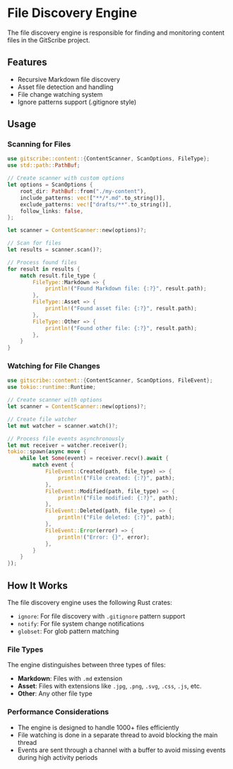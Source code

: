 # File Discovery Engine

The file discovery engine is responsible for finding and monitoring content files in the GitScribe project.

## Features

- Recursive Markdown file discovery
- Asset file detection and handling
- File change watching system
- Ignore patterns support (.gitignore style)

## Usage

### Scanning for Files

```rust
use gitscribe::content::{ContentScanner, ScanOptions, FileType};
use std::path::PathBuf;

// Create scanner with custom options
let options = ScanOptions {
    root_dir: PathBuf::from("./my-content"),
    include_patterns: vec!["**/*.md".to_string()],
    exclude_patterns: vec!["drafts/**".to_string()],
    follow_links: false,
};

let scanner = ContentScanner::new(options)?;

// Scan for files
let results = scanner.scan()?;

// Process found files
for result in results {
    match result.file_type {
        FileType::Markdown => {
            println!("Found Markdown file: {:?}", result.path);
        },
        FileType::Asset => {
            println!("Found asset file: {:?}", result.path);
        },
        FileType::Other => {
            println!("Found other file: {:?}", result.path);
        },
    }
}
```

### Watching for File Changes

```rust
use gitscribe::content::{ContentScanner, ScanOptions, FileEvent};
use tokio::runtime::Runtime;

// Create scanner with options
let scanner = ContentScanner::new(options)?;

// Create file watcher
let mut watcher = scanner.watch()?;

// Process file events asynchronously
let mut receiver = watcher.receiver();
tokio::spawn(async move {
    while let Some(event) = receiver.recv().await {
        match event {
            FileEvent::Created(path, file_type) => {
                println!("File created: {:?}", path);
            },
            FileEvent::Modified(path, file_type) => {
                println!("File modified: {:?}", path);
            },
            FileEvent::Deleted(path, file_type) => {
                println!("File deleted: {:?}", path);
            },
            FileEvent::Error(error) => {
                println!("Error: {}", error);
            },
        }
    }
});
```

## How It Works

The file discovery engine uses the following Rust crates:

- `ignore`: For file discovery with `.gitignore` pattern support
- `notify`: For file system change notifications
- `globset`: For glob pattern matching

### File Types

The engine distinguishes between three types of files:

- **Markdown**: Files with `.md` extension
- **Asset**: Files with extensions like `.jpg`, `.png`, `.svg`, `.css`, `.js`, etc.
- **Other**: Any other file type

### Performance Considerations

- The engine is designed to handle 1000+ files efficiently
- File watching is done in a separate thread to avoid blocking the main thread
- Events are sent through a channel with a buffer to avoid missing events during high activity periods
